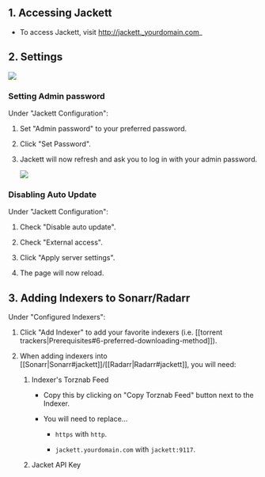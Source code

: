 ## 1. Accessing Jackett

 - To access Jackett, visit http://jackett._yourdomain.com_

## 2. Settings
  
   ![](https://i.imgur.com/MCbRSr9.png)


### Setting Admin password

Under "Jackett Configuration": 

1. Set "Admin password" to your preferred password.

1. Click "Set Password".

1. Jackett will now refresh and ask you to log in with your admin password.

   ![](https://i.imgur.com/hRJr1Fh.png)

### Disabling Auto Update

Under "Jackett Configuration": 

1. Check "Disable auto update".

1. Check "External access".

1. Click "Apply server settings". 

1. The page will now reload.  




## 3. Adding Indexers to Sonarr/Radarr

Under "Configured Indexers":

1. Click "Add Indexer" to add your favorite indexers (i.e. [[torrent trackers|Prerequisites#6-preferred-downloading-method]]). 

1. When adding indexers into [[Sonarr|Sonarr#jackett]]/[[Radarr|Radarr#jackett]], you will need: 

    1. Indexer's Torznab Feed 

         - Copy this by clicking on "Copy Torznab Feed" button next to the Indexer. 

         - You will need to replace...

           - `https` with `http`.
           
           - `jackett.yourdomain.com` with `jackett:9117`.

    1. Jacket API Key

